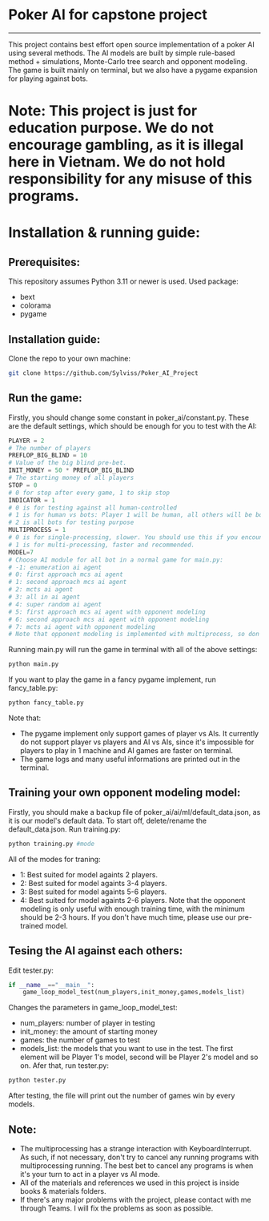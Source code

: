 # Poker AI for capstone project
----------------
This project contains best effort open source implementation of a poker AI using several methods. The AI models are built by simple rule-based method + simulations, Monte-Carlo tree search and opponent modeling. The game is built mainly on terminal, but we also have a pygame expansion for playing against bots.

# Note: This project is just for education purpose. We do not encourage gambling, as it is illegal here in Vietnam. We do not hold responsibility for any misuse of this programs. 

# Installation & running guide:
## Prerequisites:
This repository assumes Python 3.11 or newer is used.
Used package:
- bext
- colorama
- pygame

## Installation guide:
Clone the repo to your own machine:
```bash
git clone https://github.com/Sylviss/Poker_AI_Project
```

## Run the game:
Firstly, you should change some constant in poker_ai/constant.py. These are the default settings, which should be enough for you to test with the AI:
```python
PLAYER = 2
# The number of players
PREFLOP_BIG_BLIND = 10
# Value of the big blind pre-bet.
INIT_MONEY = 50 * PREFLOP_BIG_BLIND
# The starting money of all players
STOP = 0
# 0 for stop after every game, 1 to skip stop
INDICATOR = 1
# 0 is for testing against all human-controlled
# 1 is for human vs bots: Player 1 will be human, all others will be bot
# 2 is all bots for testing purpose
MULTIPROCESS = 1
# 0 is for single-processing, slower. You should use this if you encounter some problems with multiprocessing.
# 1 is for multi-processing, faster and recommended.
MODEL=7
# Choose AI module for all bot in a normal game for main.py:
# -1: enumeration ai agent
# 0: first approach mcs ai agent
# 1: second approach mcs ai agent
# 2: mcts ai agent
# 3: all in ai agent
# 4: super random ai agent
# 5: first approach mcs ai agent with opponent modeling
# 6: second approach mcs ai agent with opponent modeling
# 7: mcts ai agent with opponent modeling
# Note that opponent modeling is implemented with multiprocess, so don't use opponent modeling if you encounter some problems with multiprocessing.
```
Running main.py will run the game in terminal with all of the above settings:
```bash
python main.py
```
If you want to play the game in a fancy pygame implement, run fancy_table.py:
```bash
python fancy_table.py
```
Note that:
  - The pygame implement only support games of player vs AIs. It currently do not support player vs players and AI vs AIs, since it's
impossible for players to play in 1 machine and AI games are faster on terminal.
  - The game logs and many useful informations are printed out in the terminal.

## Training your own opponent modeling model:
Firstly, you should make a backup file of poker_ai/ai/ml/default_data.json, as it is our model's default data.
To start off, delete/rename the default_data.json.
Run training.py:
```bash
python training.py #mode
```
All of the modes for traning:
  + 1: Best suited for model againts 2 players.
  + 2: Best suited for model againts 3-4 players.
  + 3: Best suited for model againts 5-6 players.
  + 4: Best suited for model againts 2-6 players.
Note that the opponent modeling is only useful with enough training time, with the minimum should be 2-3 hours. If you don't have much time, please use our pre-trained model.

## Tesing the AI against each others:
Edit tester.py:
```python
if __name__=="__main__":
    game_loop_model_test(num_players,init_money,games,models_list)
```
Changes the parameters in game_loop_model_test:
  + num_players: number of player in testing
  + init_money: the amount of starting money
  + games: the number of games to test
  + models_list: the models that you want to use in the test. The first element will be Player 1's model, second will be Player 2's model and so on.
Afer that, run tester.py:
```bash
python tester.py
```
After testing, the file will print out the number of games win by every models.

## Note:
  - The multiprocessing has a strange interaction with KeyboardInterrupt. As such, if not necessary, don't try to cancel any running programs with multiprocessing running. The best bet to cancel any programs is when it's your turn to act in a player vs AI mode.
  - All of the materials and references we used in this project is inside books & materials folders.
  - If there's any major problems with the project, please contact with me through Teams. I will fix the problems as soon as possible.